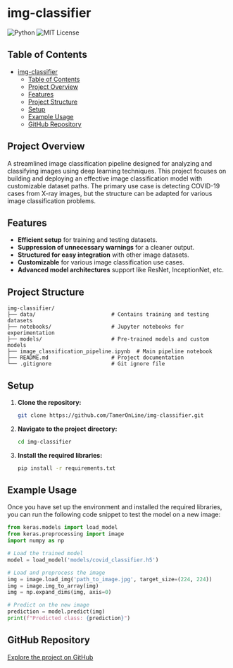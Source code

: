 
# img-classifier

![Python](https://img.shields.io/badge/Python-3.8%2B-blue)
![MIT License](https://img.shields.io/badge/License-MIT-blue.svg)

## Table of Contents
- [img-classifier](#img-classifier)
  - [Table of Contents](#table-of-contents)
  - [Project Overview](#project-overview)
  - [Features](#features)
  - [Project Structure](#project-structure)
  - [Setup](#setup)
  - [Example Usage](#example-usage)
  - [GitHub Repository](#github-repository)

## Project Overview
A streamlined image classification pipeline designed for analyzing and classifying images using deep learning techniques. This project focuses on building and deploying an effective image classification model with customizable dataset paths. The primary use case is detecting COVID-19 cases from X-ray images, but the structure can be adapted for various image classification problems.

## Features
- **Efficient setup** for training and testing datasets.
- **Suppression of unnecessary warnings** for a cleaner output.
- **Structured for easy integration** with other image datasets.
- **Customizable** for various image classification use cases.
- **Advanced model architectures** support like ResNet, InceptionNet, etc.

## Project Structure
```
img-classifier/
├── data/                        # Contains training and testing datasets
├── notebooks/                   # Jupyter notebooks for experimentation
├── models/                      # Pre-trained models and custom models
├── image_classification_pipeline.ipynb  # Main pipeline notebook
├── README.md                    # Project documentation
└── .gitignore                   # Git ignore file
```

## Setup
1. **Clone the repository:**
   ```bash
   git clone https://github.com/TamerOnLine/img-classifier.git
   ```

2. **Navigate to the project directory:**
   ```bash
   cd img-classifier
   ```

3. **Install the required libraries:**
   ```bash
   pip install -r requirements.txt
   ```

## Example Usage
Once you have set up the environment and installed the required libraries, you can run the following code snippet to test the model on a new image:

```python
from keras.models import load_model
from keras.preprocessing import image
import numpy as np

# Load the trained model
model = load_model('models/covid_classifier.h5')

# Load and preprocess the image
img = image.load_img('path_to_image.jpg', target_size=(224, 224))
img = image.img_to_array(img)
img = np.expand_dims(img, axis=0)

# Predict on the new image
prediction = model.predict(img)
print(f"Predicted class: {prediction}")
```

## GitHub Repository
[Explore the project on GitHub](https://github.com/TamerOnLine/img-classifier)
